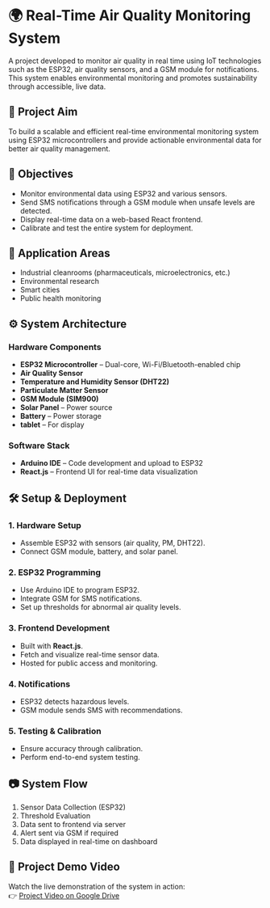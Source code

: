 # 🌍 Real-Time Air Quality Monitoring System

A project developed to monitor air quality in real time using IoT technologies such as the ESP32, air quality sensors, and a GSM module for notifications. This system enables environmental monitoring and promotes sustainability through accessible, live data.

## 📌 Project Aim

To build a scalable and efficient real-time environmental monitoring system using ESP32 microcontrollers and provide actionable environmental data for better air quality management.

## 🎯 Objectives

-   Monitor environmental data using ESP32 and various sensors.
-   Send SMS notifications through a GSM module when unsafe levels are detected.
-   Display real-time data on a web-based React frontend.
-   Calibrate and test the entire system for deployment.

## 📍 Application Areas

-   Industrial cleanrooms (pharmaceuticals, microelectronics, etc.)
-   Environmental research
-   Smart cities
-   Public health monitoring

## ⚙️ System Architecture

### Hardware Components

-   **ESP32 Microcontroller** – Dual-core, Wi-Fi/Bluetooth-enabled chip
-   **Air Quality Sensor**
-   **Temperature and Humidity Sensor (DHT22)**
-   **Particulate Matter Sensor**
-   **GSM Module (SIM900)**
-   **Solar Panel** – Power source
-   **Battery** – Power storage
-   **tablet** – For display

### Software Stack

-   **Arduino IDE** – Code development and upload to ESP32
-   **React.js** – Frontend UI for real-time data visualization

## 🛠️ Setup & Deployment

### 1. Hardware Setup

-   Assemble ESP32 with sensors (air quality, PM, DHT22).
-   Connect GSM module, battery, and solar panel.

### 2. ESP32 Programming

-   Use Arduino IDE to program ESP32.
-   Integrate GSM for SMS notifications.
-   Set up thresholds for abnormal air quality levels.

### 3. Frontend Development

-   Built with **React.js**.
-   Fetch and visualize real-time sensor data.
-   Hosted for public access and monitoring.

### 4. Notifications

-   ESP32 detects hazardous levels.
-   GSM module sends SMS with recommendations.

### 5. Testing & Calibration

-   Ensure accuracy through calibration.
-   Perform end-to-end system testing.

## 📷 System Flow

1. Sensor Data Collection (ESP32)
2. Threshold Evaluation
3. Data sent to frontend via server
4. Alert sent via GSM if required
5. Data displayed in real-time on dashboard

## 🎥 Project Demo Video

Watch the live demonstration of the system in action:  
👉 [Project Video on Google Drive](https://drive.google.com/file/d/1vEF0HOppr_e6Yx1RTJ4Oj-cJ2etUTJsd/view?usp=sharing)
